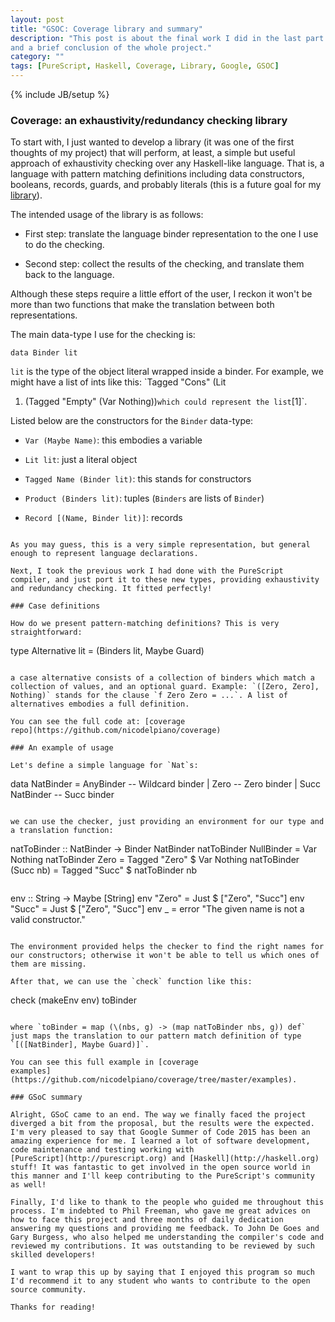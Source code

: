 ```yaml
---
layout: post
title: "GSOC: Coverage library and summary"
description: "This post is about the final work I did in the last part of my GSoC,
and a brief conclusion of the whole project."
category: ""
tags: [PureScript, Haskell, Coverage, Library, Google, GSOC]
---
```

{% include JB/setup %}

### Coverage: an exhaustivity/redundancy checking library

To start with, I just wanted to develop a library (it was one of the
first thoughts of my project) that will perform, at least, a simple
but useful approach of exhaustivity checking over any Haskell-like
language. That is, a language with pattern matching definitions
including data constructors, booleans, records, guards, and probably
literals (this is a future goal for my
[library](http://github.com/nicodelpiano/coverage)).

The intended usage of the library is as follows:

- First step: translate the language binder representation to the one
I use to do the checking.

- Second step: collect the results of the checking, and translate them
back to the language.

Although these steps require a little effort of the user, I reckon it
won't be more than two functions that make the translation between
both representations.

The main data-type I use for the checking is:

```
data Binder lit
```

`lit` is the type of the object literal wrapped inside a binder. For
example, we might have a list of ints like this: `Tagged "Cons" (Lit
1) (Tagged "Empty" (Var Nothing))` which could represent the list
`[1]`.

Listed below are the constructors for the `Binder` data-type:

- `Var (Maybe Name)`: this embodies a variable

- `Lit lit`: just a literal object

- `Tagged Name (Binder lit)`: this stands for constructors

- `Product (Binders lit)`: tuples (`Binders` are lists of `Binder`)

- `Record [(Name, Binder lit)]`: records
```

As you may guess, this is a very simple representation, but general
enough to represent language declarations.

Next, I took the previous work I had done with the PureScript
compiler, and just port it to these new types, providing exhaustivity
and redundancy checking. It fitted perfectly!

### Case definitions

How do we present pattern-matching definitions? This is very straightforward:

```
type Alternative lit = (Binders lit, Maybe Guard)
```

a case alternative consists of a collection of binders which match a
collection of values, and an optional guard. Example: `([Zero, Zero],
Nothing)` stands for the clause `f Zero Zero = ...`. A list of
alternatives embodies a full definition.

You can see the full code at: [coverage
repo](https://github.com/nicodelpiano/coverage)

### An example of usage

Let's define a simple language for `Nat`s:

```
data NatBinder = AnyBinder        -- Wildcard binder
               | Zero             -- Zero binder
               | Succ NatBinder   -- Succ binder
```

we can use the checker, just providing an environment for our type and
a translation function:

```
natToBinder :: NatBinder -> Binder NatBinder
natToBinder NullBinder = Var Nothing
natToBinder Zero = Tagged "Zero" $ Var Nothing
natToBinder (Succ nb) = Tagged "Succ" $ natToBinder nb
```

```
env :: String -> Maybe [String]
env "Zero" = Just $
  ["Zero", "Succ"]
env "Succ" = Just $
  ["Zero", "Succ"]
env _ = error "The given name is not a valid constructor."
```

The environment provided helps the checker to find the right names for
our constructors; otherwise it won't be able to tell us which ones of
them are missing.

After that, we can use the `check` function like this:

```
check (makeEnv env) toBinder
```

where `toBinder = map (\(nbs, g) -> (map natToBinder nbs, g)) def`
just maps the translation to our pattern match definition of type
`[([NatBinder], Maybe Guard)]`.

You can see this full example in [coverage
examples](https://github.com/nicodelpiano/coverage/tree/master/examples).

### GSoC summary

Alright, GSoC came to an end. The way we finally faced the project
diverged a bit from the proposal, but the results were the expected.
I'm very pleased to say that Google Summer of Code 2015 has been an
amazing experience for me. I learned a lot of software development,
code maintenance and testing working with
[PureScript](http://purescript.org) and [Haskell](http://haskell.org)
stuff! It was fantastic to get involved in the open source world in
this manner and I'll keep contributing to the PureScript's community
as well!

Finally, I'd like to thank to the people who guided me throughout this
process. I'm indebted to Phil Freeman, who gave me great advices on
how to face this project and three months of daily dedication
answering my questions and providing me feedback. To John De Goes and
Gary Burgess, who also helped me understanding the compiler's code and
reviewed my contributions. It was outstanding to be reviewed by such
skilled developers!

I want to wrap this up by saying that I enjoyed this program so much
I'd recommend it to any student who wants to contribute to the open
source community.

Thanks for reading!
